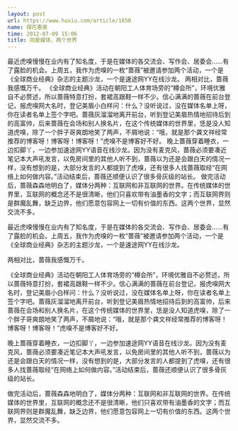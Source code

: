 ```yaml
---
layout: post
url: https://www.huxiu.com/article/1650
name: 探花惠美
time: 2012-07-09 15:06
title: 同是媒体，两个世界
---
```

最近虎嗅慢慢在业内有了知名度，于是在媒体的各交流会、写作会、居委会......有了露脸的机会。上周五，我作为虎嗅的一枚“蔷薇”被邀请参加两个活动，一个是《全球商业经典》杂志的主题沙龙，一个是速途网YY在线沙龙。 两相对比，蔷薇我感慨万千。 《全球商业经典》活动在朝阳工人体育场旁的“樽会所”，环境优雅自不必赘述，所以蔷薇特意打扮，套裙高跟鞋一样不少。信心满满的蔷薇在前台登记，报虎嗅网大名时，登记美眉小白样问：什么？没听说过，没在媒体名单上呀，你在读者名单上签个字吧。蔷薇灰溜溜地离开前台，听到登记美眉热情地招待后到的高富帅，后来蔷薇在会场和别人换名片，在这个传统媒体的世界里，恁是没人知道虎嗅，除了一个胖子哥爽朗地笑了两声，不屑地说：“哦，就是那个龚文祥经常推荐的博客呀！博客呀！博客呀！”虎嗅不是博客好不好。 晚上蔷薇穿着睡衣，一边扣脚丫，一边参加速途网YY语音在线沙龙。因为没有麦克风，蔷薇必须要凑近笔记本大声吼发言，以免房间里的其他人听不到，蔷薇以为还是会跟白天的情况一样，没有想到的是，大部分发言的人都提到了虎嗅，还有很多人找蔷薇取经“在网络上如何做内容。”活动结束后，蔷薇还顺便认识了很多骨灰级的站长。 做完活动后，蔷薇森森地明白了，媒体分两种：互联网和非互联网的世界。在传统媒体的世界里，互联网的概念还不是很清晰，他们只喜欢带有油墨香的文字；而互联网界则是群魔乱舞，缺乏边界，他们愿意包容网上一切有价值的东西。这两个世界，显然交流不多。

最近虎嗅慢慢在业内有了知名度，于是在媒体的各交流会、写作会、居委会......有了露脸的机会。上周五，我作为虎嗅的一枚“蔷薇”被邀请参加两个活动，一个是《全球商业经典》杂志的主题沙龙，一个是速途网YY在线沙龙。

两相对比，蔷薇我感慨万千。

《全球商业经典》活动在朝阳工人体育场旁的“樽会所”，环境优雅自不必赘述，所以蔷薇特意打扮，套裙高跟鞋一样不少。信心满满的蔷薇在前台登记，报虎嗅网大名时，登记美眉小白样问：什么？没听说过，没在媒体名单上呀，你在读者名单上签个字吧。蔷薇灰溜溜地离开前台，听到登记美眉热情地招待后到的高富帅，后来蔷薇在会场和别人换名片，在这个传统媒体的世界里，恁是没人知道虎嗅，除了一个胖子哥爽朗地笑了两声，不屑地说：“哦，就是那个龚文祥经常推荐的博客呀！博客呀！博客呀！”虎嗅不是博客好不好。

晚上蔷薇穿着睡衣，一边扣脚丫，一边参加速途网YY语音在线沙龙。因为没有麦克风，蔷薇必须要凑近笔记本大声吼发言，以免房间里的其他人听不到，蔷薇以为还是会跟白天的情况一样，没有想到的是，大部分发言的人都提到了虎嗅，还有很多人找蔷薇取经“在网络上如何做内容。”活动结束后，蔷薇还顺便认识了很多骨灰级的站长。

做完活动后，蔷薇森森地明白了，媒体分两种：互联网和非互联网的世界。在传统媒体的世界里，互联网的概念还不是很清晰，他们只喜欢带有油墨香的文字；而互联网界则是群魔乱舞，缺乏边界，他们愿意包容网上一切有价值的东西。这两个世界，显然交流不多。


